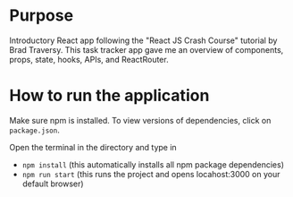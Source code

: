 # Purpose
Introductory React app following the "React JS Crash Course" tutorial by Brad Traversy. This task tracker app gave me an overview of components, props, state, hooks, APIs, and ReactRouter.

# How to run the application
Make sure npm is installed. To view versions of dependencies, click on `package.json`.

Open the terminal in the directory and type in

- `npm install` (this automatically installs all npm package dependencies)
- `npm run start` (this runs the project and opens locahost:3000 on your default browser)